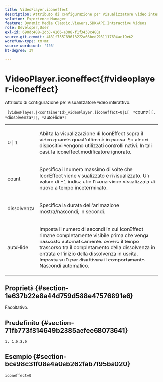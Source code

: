 ```yaml
---
title: VideoPlayer.iconeffect
description: Attributo di configurazione per Visualizzatore video interattivo.
solution: Experience Manager
feature: Dynamic Media Classic,Viewers,SDK/API,Interactive Videos
role: Developer,User
exl-id: 690dc488-2db0-4166-a308-f1f3438c480a
source-git-commit: 4f81f755789613222a66bed2961117604ae19e62
workflow-type: tm+mt
source-wordcount: '126'
ht-degree: 3%

---
```


# VideoPlayer.iconeffect{#videoplayer-iconeffect}

Attributo di configurazione per Visualizzatore video interattivo.

` [VideoPlayer.|<containerId>_videoPlayer.]iconeffect=0|1[, *`count`*][, *`dissolvenza`*][, *`autoHide`*]`

<table id="table_441553CD34C94A58A9D7CBF772DEDDB6"> 
 <tbody> 
  <tr> 
   <td colname="col1"> <p> <span class="codeph"> 0 | 1</span> </p> </td> 
   <td colname="col2"> <p> Abilita la visualizzazione di IconEffect sopra il video quando quest'ultimo è in pausa. Su alcuni dispositivi vengono utilizzati controlli nativi. In tali casi, la <span class="codeph"> iconeffect</span> modificatore ignorato. </p> </td> 
  </tr> 
  <tr> 
   <td colname="col1"> <p> <span class="codeph"><span class="varname"> count</span></span> </p> </td> 
   <td colname="col2"> <p> Specifica il numero massimo di volte che IconEffect viene visualizzato e rivisualizzato. Un valore di <span class="codeph"> -1</span> indica che l’icona viene visualizzata di nuovo a tempo indeterminato. </p> </td> 
  </tr> 
  <tr> 
   <td colname="col1"> <p> <span class="codeph"><span class="varname"> dissolvenza</span></span> </p> </td> 
   <td colname="col2"> <p> Specifica la durata dell'animazione mostra/nascondi, in secondi. </p> </td> 
  </tr> 
  <tr> 
   <td colname="col1"> <p> <span class="codeph"><span class="varname"> autoHide</span></span> </p> </td> 
   <td colname="col2"> <p> Imposta il numero di secondi in cui IconEffect rimane completamente visibile prima che venga nascosto automaticamente. ovvero il tempo trascorso tra il completamento della dissolvenza in entrata e l'inizio della dissolvenza in uscita. Imposta su <span class="codeph"> 0</span> per disattivare il comportamento Nascondi automatico. </p> </td> 
  </tr> 
 </tbody> 
</table>

## Proprietà {#section-1e637b22e8a44d759d588e47576891e6}

Facoltativo.

## Predefinito {#section-71fb773f814649b2885aefee68073641}

`1,-1,0.3,0`

## Esempio {#section-bce98c31f08a4a0ab262fab7f95ba020}

`iconeffect=0`
